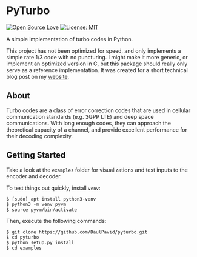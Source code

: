 PyTurbo
=======

[![Open Source Love](https://badges.frapsoft.com/os/v1/open-source.svg?v=103)](https://github.com/ellerbrock/open-source-badges/)
[![License: MIT](https://img.shields.io/badge/License-MIT-blue.svg)](https://opensource.org/licenses/MIT)

A simple implementation of turbo codes in Python.

This project has not been optimized for speed, and only implements a simple rate 1/3 code with no puncturing. I might make it more generic, or implement an optimized version in C, but this package should really only serve as a reference implementation. It was created for a short technical blog post on my [website](https://daulpav.id).

## About ##

Turbo codes are a class of error correction codes that are used in cellular communication standards (e.g. 3GPP LTE) and deep space communications.
With long enough codes, they can approach the theoretical capacity of a channel, and provide excellent performance for their decoding complexity.

## Getting Started ##

Take a look at the `examples` folder for visualizations and test inputs to the encoder and decoder.

To test things out quickly, install `venv`:

    $ [sudo] apt install python3-venv
    $ python3 -m venv pyvm
    $ source pyvm/bin/activate

Then, execute the following commands:

    $ git clone https://github.com/DaulPavid/pyturbo.git
    $ cd pyturbo
    $ python setup.py install
    $ cd examples
